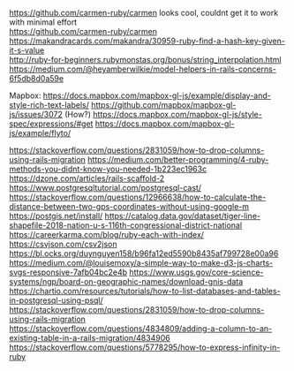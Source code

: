 https://github.com/carmen-ruby/carmen looks cool, couldnt get it to work with minimal effort  
https://github.com/carmen-ruby/carmen  
https://makandracards.com/makandra/30959-ruby-find-a-hash-key-given-it-s-value  
http://ruby-for-beginners.rubymonstas.org/bonus/string_interpolation.html
https://medium.com/@heyamberwilkie/model-helpers-in-rails-concerns-6f5db8d0a59e

Mapbox:
https://docs.mapbox.com/mapbox-gl-js/example/display-and-style-rich-text-labels/
https://github.com/mapbox/mapbox-gl-js/issues/3072 (How?)
https://docs.mapbox.com/mapbox-gl-js/style-spec/expressions/#get
https://docs.mapbox.com/mapbox-gl-js/example/flyto/


https://stackoverflow.com/questions/2831059/how-to-drop-columns-using-rails-migration
https://medium.com/better-programming/4-ruby-methods-you-didnt-know-you-needed-1b223ec1963c  
https://dzone.com/articles/rails-scaffold-2  
https://www.postgresqltutorial.com/postgresql-cast/  
https://stackoverflow.com/questions/12966638/how-to-calculate-the-distance-between-two-gps-coordinates-without-using-google-m
https://postgis.net/install/
https://catalog.data.gov/dataset/tiger-line-shapefile-2018-nation-u-s-116th-congressional-district-national  
https://careerkarma.com/blog/ruby-each-with-index/
https://csvjson.com/csv2json
https://bl.ocks.org/duynguyen158/b96fa12ed5590b8435af799728e00a96
https://medium.com/@louisemoxy/a-simple-way-to-make-d3-js-charts-svgs-responsive-7afb04bc2e4b
https://www.usgs.gov/core-science-systems/ngp/board-on-geographic-names/download-gnis-data
https://chartio.com/resources/tutorials/how-to-list-databases-and-tables-in-postgresql-using-psql/
https://stackoverflow.com/questions/2831059/how-to-drop-columns-using-rails-migration
https://stackoverflow.com/questions/4834809/adding-a-column-to-an-existing-table-in-a-rails-migration/4834906
https://stackoverflow.com/questions/5778295/how-to-express-infinity-in-ruby